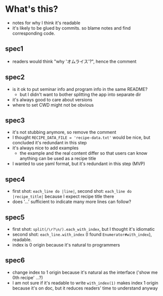 # What's this?

- notes for why I think it's readable
- it's likely to be glued by commits. so blame notes and find corresponding code.

## spec1

- readers would think "why 'オムライス'?", hence the comment

## spec2

- is it ok to put seminar info and program info in the same README?
  - but I didn't want to bother splitting the app into separate dir
- it's always good to care about versions
- where to set CWD might not be obvious

## spec3

- it's not stubbing anymore, so remove the comment
- I thought `RECIPE_DATA_FILE = 'recipe-data.txt'` would be nice, but concluded it's redundant in this step
- it's always nice to add examples
  - the example and the real content differ so that users can know anything can be used as a recipe title
- I wanted to use yaml format, but it's redundant in this step (MVP)

## spec4

- first shot: `each_line do |line|`, second shot: `each_line do |recipe_title|` because I expect recipe title there
- does '...' sufficient to indicate many more lines can follow?

## spec5

- first shot: `split(/\r?\n/).each_with_index`, but I thought it's idiomatic
- second shot: `each_line.with_index` (I found `Enumerator#with_index`), readable.
- index is 0 origin because it's natural to programmers

## spec6
- change index to 1 origin because it's natural as the interface ('show me 0th recipe' ...?)
- I am not sure if it's readable to write `with_index(1)` makes index 1 origin because it's on doc, but it reduces readers' time to understand anyway
